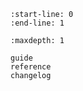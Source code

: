 ```{include} ../README.md
:start-line: 0
:end-line: 1
```

```{toctree}
:maxdepth: 1

guide
reference
changelog
```
